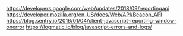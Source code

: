 https://developers.google.com/web/updates/2018/09/reportingapi
https://developer.mozilla.org/en-US/docs/Web/API/Beacon_API
https://blog.sentry.io/2016/01/04/client-javascript-reporting-window-onerror
https://logmatic.io/blog/javascript-errors-and-logs/
